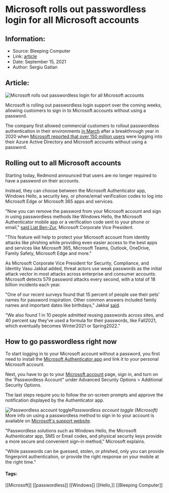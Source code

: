 # Microsoft rolls out passwordless login for all Microsoft accounts
### 

## Information:
+ Source: Bleeping Computer
+ Link: [article](https://www.bleepingcomputer.com/news/microsoft/microsoft-rolls-out-passwordless-login-for-all-microsoft-accounts/)
+ Date: September 15, 2021
+ Author: Sergiu Gatlan


## Article:
![Microsoft rolls out passwordless login for all Microsoft accounts](https://www.bleepstatic.com/content/hl-images/2021/09/15/Microsoft_passwordless.jpg)


Microsoft is rolling out passwordless login support over the coming weeks, allowing customers to sign in to Microsoft accounts without using a password.


The company first allowed commercial customers to rollout passwordless authentication in their environments [in March](https://techcommunity.microsoft.com/t5/azure-active-directory-identity/passwordless-authentication-is-now-generally-available/ba-p/1994700) after a breakthrough year in 2020 when [Microsoft reported that over 150 million users](https://www.microsoft.com/security/blog/2020/12/17/a-breakthrough-year-for-passwordless-technology/) were logging into their Azure Active Directory and Microsoft accounts without using a password.


Rolling out to all Microsoft accounts
-------------------------------------


Starting today, Redmond announced that users are no longer required to have a password on their accounts.


Instead, they can choose between the Microsoft Authenticator app, Windows Hello, a security key, or phone/email verification codes to log into Microsoft Edge or Microsoft 365 apps and services.


"Now you can remove the password from your Microsoft account and sign in using passwordless methods like Windows Hello, the Microsoft Authenticator mobile app or a verification code sent to your phone or email," [said Liat Ben-Zur](https://blogs.windows.com/windowsexperience/2021/09/15/microsoft-announces-passwordless-future-available-across-microsoft-edge-and-microsoft-365-apps/), Microsoft Corporate Vice President.


"This feature will help to protect your Microsoft account from identity attacks like phishing while providing even easier access to the best apps and services like Microsoft 365, Microsoft Teams, Outlook, OneDrive, Family Safety, Microsoft Edge and more."


As Microsoft Corporate Vice President for Security, Compliance, and Identity Vasu Jakkal added, threat actors use weak passwords as the initial attack vector in most attacks across enterprise and consumer accounts. Microsoft detects 579 password attacks every second, with a total of 18 billion incidents each year.


"One of our recent surveys found that 15 percent of people use their pets' names for password inspiration. Other common answers included family names and important dates like birthdays," Jakkal [said](https://www.microsoft.com/security/blog/2021/09/15/the-passwordless-future-is-here-for-your-microsoft-account/).


"We also found 1 in 10 people admitted reusing passwords across sites, and 40 percent say they’ve used a formula for their passwords, like Fall2021, which eventually becomes Winter2021 or Spring2022."



How to go passwordless right now
--------------------------------


To start logging in to your Microsoft account without a password, you first need to install the [Microsoft Authenticator app](https://docs.microsoft.com/en-us/azure/active-directory/user-help/user-help-auth-app-download-install) and link it to your personal Microsoft account.


Next, you have to go to your [Microsoft account](https://account.microsoft.com/account/Account?ru=https%3A%2F%2Faccount.microsoft.com%2F&destrt=home-index) page, sign in, and turn on the 'Passwordless Account" under Advanced Security Options > Additional Security Options.


The last steps require you to follow the on-screen prompts and approve the notification displayed by the Authenticator app.



![Passwordless account toggle](https://www.bleepstatic.com/images/news/u/1109292/2021/Passwordless%20account%20toggle.png)*Passwordless account toggle (Microsoft)*
More info on using a passwordless method to sign in to your account is available on [Microsoft's support website](https://support.microsoft.com/en-us/account-billing/strengthen-security-for-your-account-and-sign-in-faster-by-removing-your-password-4d4b4267-7d04-4402-9aac-4436a063d004).


"Passwordless solutions such as Windows Hello, the Microsoft Authenticator app, SMS or Email codes, and physical security keys provide a more secure and convenient sign-in method," Microsoft explains.


"While passwords can be guessed, stolen, or phished, only you can provide fingerprint authentication, or provide the right response on your mobile at the right time."




#### Tags:
[[Microsoft]] [[passwordless]] [[Windows]] [[Hello,]] [[Bleeping Computer]]
